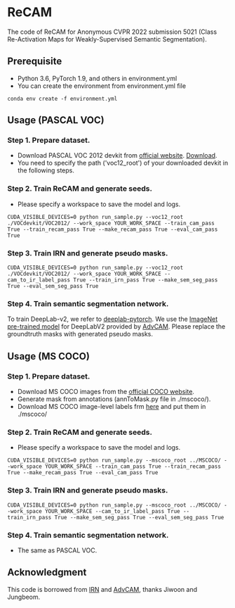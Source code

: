 # ReCAM
The code of ReCAM for Anonymous CVPR 2022 submission 5021 (Class Re-Activation Maps for Weakly-Supervised Semantic Segmentation).

## Prerequisite
- Python 3.6, PyTorch 1.9, and others in environment.yml
- You can create the environment from environment.yml file
```
conda env create -f environment.yml
```
## Usage (PASCAL VOC)
### Step 1. Prepare dataset.
- Download PASCAL VOC 2012 devkit from [official website](http://host.robots.ox.ac.uk/pascal/VOC/voc2012/#devkit). [Download](http://host.robots.ox.ac.uk/pascal/VOC/voc2012/VOCtrainval_11-May-2012.tar). 
- You need to specify the path ('voc12_root') of your downloaded devkit in the following steps.
### Step 2. Train ReCAM and generate seeds.
- Please specify a workspace to save the model and logs.
```
CUDA_VISIBLE_DEVICES=0 python run_sample.py --voc12_root ./VOCdevkit/VOC2012/ --work_space YOUR_WORK_SPACE --train_cam_pass True --train_recam_pass True --make_recam_pass True --eval_cam_pass True 
```
### Step 3. Train IRN and generate pseudo masks.
```
CUDA_VISIBLE_DEVICES=0 python run_sample.py --voc12_root ./VOCdevkit/VOC2012/ --work_space YOUR_WORK_SPACE --cam_to_ir_label_pass True --train_irn_pass True --make_sem_seg_pass True --eval_sem_seg_pass True 
```
### Step 4. Train semantic segmentation network.
To train DeepLab-v2, we refer to [deeplab-pytorch](https://github.com/kazuto1011/deeplab-pytorch). 
We use the [ImageNet pre-trained model](https://drive.google.com/file/d/14soMKDnIZ_crXQTlol9sNHVPozcQQpMn/view?usp=sharing) for DeepLabV2 provided by [AdvCAM](https://github.com/jbeomlee93/AdvCAM).
Please replace the groundtruth masks with generated pseudo masks.

## Usage (MS COCO)
### Step 1. Prepare dataset.
- Download MS COCO images from the [official COCO website](https://cocodataset.org/#download).
- Generate mask from annotations (annToMask.py file in ./mscoco/).
- Download MS COCO image-level labels frm [here](https://drive.google.com/drive/folders/1XCu51bAUK3nOvO-VVKD7kE9bIFpAECBR?usp=sharing) and put them in ./mscoco/
### Step 2. Train ReCAM and generate seeds.
- Please specify a workspace to save the model and logs.
```
CUDA_VISIBLE_DEVICES=0 python run_sample.py --mscoco_root ../MSCOCO/ --work_space YOUR_WORK_SPACE --train_cam_pass True --train_recam_pass True --make_recam_pass True --eval_cam_pass True 
```
### Step 3. Train IRN and generate pseudo masks.
```
CUDA_VISIBLE_DEVICES=0 python run_sample.py --mscoco_root ../MSCOCO/ --work_space YOUR_WORK_SPACE --cam_to_ir_label_pass True --train_irn_pass True --make_sem_seg_pass True --eval_sem_seg_pass True 
```
### Step 4. Train semantic segmentation network.
- The same as PASCAL VOC.

## Acknowledgment
This code is borrowed from [IRN](https://github.com/jiwoon-ahn/irn) and [AdvCAM](https://github.com/jbeomlee93/AdvCAM), thanks Jiwoon and Jungbeom.
